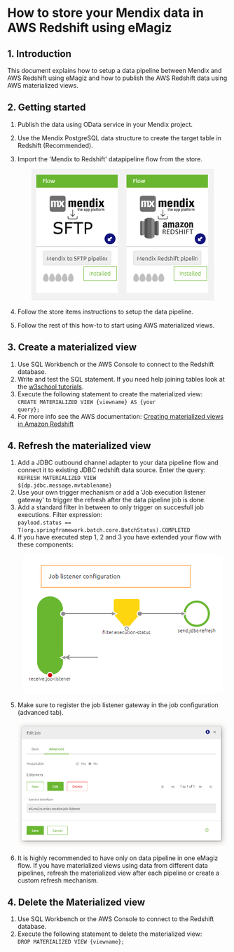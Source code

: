 # How to store your Mendix data in AWS Redshift using eMagiz

## 1. Introduction
This document explains how to setup a data pipeline between Mendix and AWS Redshift using eMagiz and how to publish the AWS Redshift data using AWS materialized views.
 
## 2. Getting started
1. Publish the data using OData service in your Mendix project.
2. Use the Mendix PostgreSQL data structure to create the target table in Redshift (Recommended).
3. Import the 'Mendix to Redshift' datapipeline flow from the store.
   <p align="center"><img src="../../img/howto/datapipeline-store-item.png"></p>

4. Follow the store items instructions to setup the data pipeline.
5. Follow the rest of this how-to to start using AWS materialized views.

## 3. Create a materialized view
1. Use SQL Workbench or the AWS Console to connect to the Redshift database.
1. Write and test the SQL statement. If you need help joining tables look at the 
<a target="_new" href="https://www.w3schools.com/sql/sql_join_inner.asp">w3school tutorials</a>.
1. Execute the following statement to create the materialized view:</br>
<code>CREATE MATERIALIZED VIEW {viewname} AS {your query};</code>
1. For more info see the AWS documentation: 
<a target="_new" href="https://docs.aws.amazon.com/redshift/latest/dg/materialized-view-overview.html">Creating materialized views in Amazon Redshift</a>

## 4. Refresh the materialized view
1. Add a JDBC outbound channel adapter to your data pipeline flow and connect it to existing JDBC redshift data source. Enter the query:</br>
<code>REFRESH MATERIALIZED VIEW ${dp.jdbc.message.mvtablename}</code>
1. Use your own trigger mechanism or add a 'Job execution listener gateway' to trigger the refresh after the data pipeline job is done.
1. Add a standard filter in between to only trigger on succesfull job executions. Filter expression:</br>
<code>payload.status == T(org.springframework.batch.core.BatchStatus).COMPLETED</code>
1. If you have executed step 1, 2 and 3 you have extended your flow with these components:
    <p align="center"><img  src="../../img/howto/datapipeline-listener-structure.png"></p>
1. Make sure to register the job listener gateway in the job configuration (advanced tab).
    <p align="center"><img  src="../../img/howto/datapipeline-job-listeners.png"></p>
1. It is highly recommended to have only on data pipeline in one eMagiz flow. If you have materialized views using data from different data pipelines, refresh the materialized view after each pipeline or create a custom refresh mechanism.

## 4. Delete the Materialized view
1. Use SQL Workbench or the AWS Console to connect to the Redshift database.
1. Execute the following statement to delete the materialized view:</br>
<code>DROP MATERIALIZED VIEW {viewname};</code>